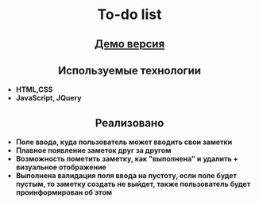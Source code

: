 <h1 align = "center">To-do list</h1>
<h2 align = "center"><a href = "https://snekzip.github.io/To-do-list">Демо версия</a></h2>
<h2 align = "center">Используемые технологии</h2>
<ul>
    <li><b>HTML,CSS</b></li>
    <li><b>JavaScript, JQuery</b></li>
</ul>
<h2 align = "center">Реализовано</h2>
<ul>
    <li><b>Поле ввода, куда пользователь может вводить свои заметки</b></li>
    <li><b>Плавное появление заметок друг за другом</b></li>
    <li><b>Возможность пометить заметку, как "выполнена" и удалить + визуальное отображение</b></li>
    <li><b>Выполнена валидация поля ввода на пустоту, если поле будет пустым, то заметку создать не выйдет, также пользователь будет проинформирован об этом</b></li>
</ul>